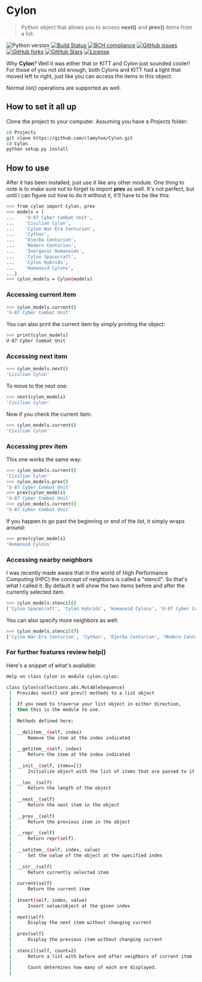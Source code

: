 # Cylon
> Python object that allows you to access **next()** and **prev()** items from a list.

![Python version][python-version]
[![Build Status][travis-image]][travis-url]
[![BCH compliance][bch-image]][bch-url]
[![GitHub issues][issues-image]][issues-url]
[![GitHub forks][fork-image]][fork-url]
[![GitHub Stars][stars-image]][stars-url]
[![License][license-image]][license-url]

Why **Cylon**? Well it was either that or KITT and Cylon just sounded cooler! For those of you not old enough, both Cylons and KITT had a light that moved left to right, just like you can access the items in this object.

Normal *list()* operations are supported as well.

## How to set it all up
Clone the project to your computer. Assuming you have a *Projects* folder:

```bash
cd Projects
git clone https://github.com/clamytoe/Cylon.git
cd Cylon
python setup.py install
```

## How to use
After it has been installed, just use it like any other module. One thing to note is to make sure not to forget to import **prev** as well. It's not perfect, but until I can figure out how to do it without it, it'll have to be like this:

```bash
>>> from cylon import Cylon, prev
>>> models = [
...    'U-87 Cyber Combat Unit',
...    'Civilian Cylon',
...    'Cylon War-Era Centurion',
...    'Cython',
...    'Djerba Centurion',
...    'Modern Centurion',
...    'Inorganic Humanoids',
...    'Cylon Spacecraft',
...    'Cylon Hybrids',
...    'Humanoid Cylons',
...]
>>> cylon_models = Cylon(models)
```

### Accessing current item
```bash
>>> cylon_models.current()
'U-87 Cyber Combat Unit'
```
You can also print the current item by simply printing the object:

```bash
>>> print(cylon_models)
U-87 Cyber Combat Unit
```

### Accessing next item
```bash
>>> cylon_models.next()
'Civilian Cylon'
```
To move to the next one:
```bash
>>> next(cylon_models)
'Civilian Cylon'
```
Now if you check the current item:
```bash
>>> cylon_models.current()
'Civilian Cylon'
```

### Accessing prev item
This one works the same way:
```bash
>>> cylon_models.current()
'Civilian Cylon'
>>> cylon_models.prev()
'U-87 Cyber Combat Unit'
>>> prev(cylon_models)
'U-87 Cyber Combat Unit'
>>> cylon_models.current()
'U-87 Cyber Combat Unit'
```
If you happen to go past the beginning or end of the list, it simply wraps around:
```bash
>>> prev(cylon_models)
'Humanoid Cylons'
```

### Accessing nearby neighbors
I was recently made aware that in the world of High Performance Computing (HPC) the concept of neighbors is called a "stencil". So that's what I called it. By default it will show the two items before and after the currently selected item.

```bash
>>> cylon_models.stencil()
['Cylon Spacecraft', 'Cylon Hybrids', 'Humanoid Cylons', 'U-87 Cyber Combat Unit', 'Civilian Cylon']
```
You can also specify more neighbors as well:

```bash
>>> cylon_models.stencil(7)
['Cylon War-Era Centurion', 'Cython', 'Djerba Centurion', 'Modern Centurion', 'Inorganic Humanoids', 'Cylon Spacecraft', 'Cylon Hybrids', 'Humanoid Cylons', 'U-87 Cyber Combat Unit', 'Civilian Cylon', 'Cylon War-Era Centurion', 'Cython', 'Djerba Centurion', 'Modern Centurion', 'Inorganic Humanoids']
```

### For further features review help()
Here's a snippet of what's available:

```bash
Help on class Cylon in module cylon.cylon:

class Cylon(collections.abc.MutableSequence)
 |  Provides next() and prev() methods to a list object
 |  
 |  If you need to traverse your list object in either direction,
 |  then this is the module to use.
 |  
 |  Methods defined here:
 |  
 |  __delitem__(self, index)
 |      Remove the item at the index indicated
 |  
 |  __getitem__(self, index)
 |      Return the item at the index indicated
 |  
 |  __init__(self, items=[])
 |      Initialize object with the list of items that are passed to it
 |  
 |  __len__(self)
 |      Return the length of the object
 |  
 |  __next__(self)
 |      Return the next item in the object
 |  
 |  __prev__(self)
 |      Return the previous item in the object
 |  
 |  __repr__(self)
 |      Return repr(self).
 |  
 |  __setitem__(self, index, value)
 |      Set the value of the object at the specified index
 |  
 |  __str__(self)
 |      Return currently selected item
 |  
 |  current(self)
 |      Return the current item
 |  
 |  insert(self, index, value)
 |      Insert value/object at the given index
 |  
 |  next(self)
 |      Display the next item without changing current
 |  
 |  prev(self)
 |      Display the previous item without changing current
 |  
 |  stencil(self, count=2)
 |      Return a list with before and after neighbors of current item
 |      
 |      Count determines how many of each are displayed.
 |
```

[python-version]:https://img.shields.io/badge/python-3.6.4-brightgreen.svg
[travis-image]:https://travis-ci.org/clamytoe/Cylon.svg?branch=master
[travis-url]:https://travis-ci.org/clamytoe/Cylon
[bch-image]:https://bettercodehub.com/edge/badge/clamytoe/Cylon?branch=master
[bch-url]:https://bettercodehub.com/
[issues-image]:https://img.shields.io/github/issues/clamytoe/Cylon.svg
[issues-url]:https://github.com/clamytoe/Cylon/issues
[fork-image]:https://img.shields.io/github/forks/clamytoe/Cylon.svg
[fork-url]:https://github.com/clamytoe/Cylon/network
[stars-image]:https://img.shields.io/github/stars/clamytoe/Cylon.svg
[stars-url]:https://github.com/clamytoe/Cylon/stargazers
[license-image]:https://img.shields.io/github/license/clamytoe/Cylon.svg
[license-url]:https://github.com/clamytoe/Cylon/blob/master/LICENSE
